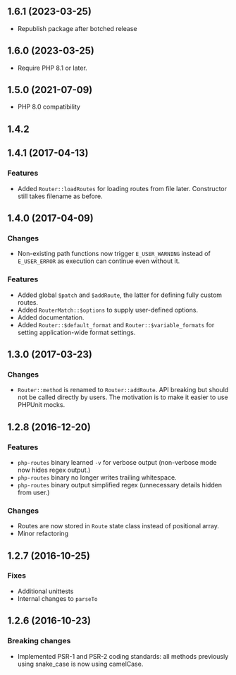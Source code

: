 ## 1.6.1 (2023-03-25)

* Republish package after botched release

## 1.6.0 (2023-03-25)

* Require PHP 8.1 or later.

## 1.5.0 (2021-07-09)

* PHP 8.0 compatibility

## 1.4.2

## 1.4.1 (2017-04-13)

### Features

* Added `Router::loadRoutes` for loading routes from file later. Constructor
  still takes filename as before.

## 1.4.0 (2017-04-09)

### Changes

* Non-existing path functions now trigger `E_USER_WARNING` instead of
  `E_USER_ERROR` as execution can continue even without it.

### Features

* Added global `$patch` and `$addRoute`, the latter for defining fully custom
  routes.
* Added `RouterMatch::$options` to supply user-defined options.
* Added documentation.
* Added `Router::$default_format` and `Router::$variable_formats` for setting
  application-wide format settings.

## 1.3.0 (2017-03-23)

### Changes

- `Router::method` is renamed to `Router::addRoute`. API breaking but should not
  be called directly by users. The motivation is to make it easier to use
  PHPUnit mocks.

## 1.2.8 (2016-12-20)

### Features

- `php-routes` binary learned `-v` for verbose output (non-verbose
  mode now hides regex output.)
- `php-routes` binary no longer writes trailing whitespace.
- `php-routes` binary output simplified regex (unnecessary details
  hidden from user.)

### Changes

- Routes are now stored in `Route` state class instead of positional
  array.
- Minor refactoring

## 1.2.7 (2016-10-25)

### Fixes

- Additional unittests
- Internal changes to `parseTo`

## 1.2.6 (2016-10-23)

### Breaking changes

- Implemented PSR-1 and PSR-2 coding standards: all methods previously
  using snake_case is now using camelCase.
